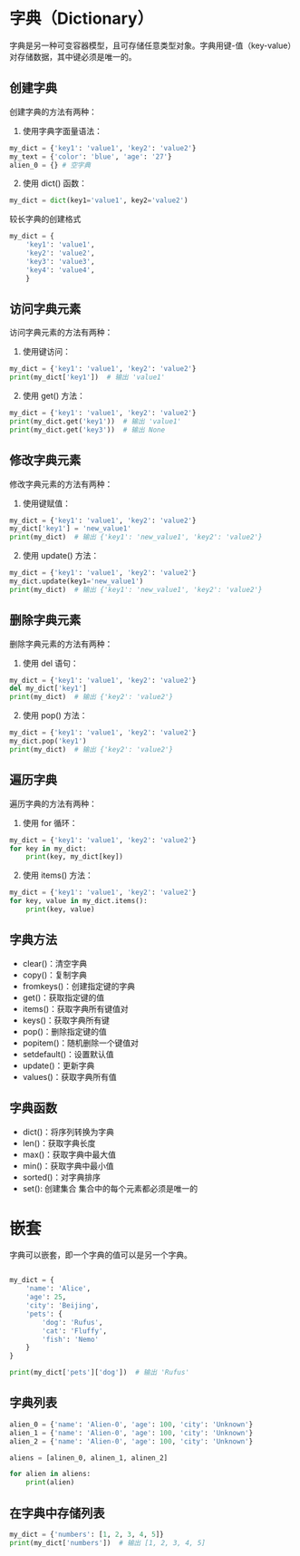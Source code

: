 <!--
 * @Author: 崩布猪
 * @Date: 2024-04-12 10:58:21
 * @LastEditors: 崩布猪
 * @LastEditTime: 2024-04-12 11:27:31
 * @FilePath: \P_code\Py_base\dictionary.md
 * @Description: 
 * 
-->
# 字典（Dictionary）

字典是另一种可变容器模型，且可存储任意类型对象。字典用键-值（key-value）对存储数据，其中键必须是唯一的。


## 创建字典

创建字典的方法有两种：

1. 使用字典字面量语法：

```python    
my_dict = {'key1': 'value1', 'key2': 'value2'}
my_text = {'color': 'blue', 'age': '27'}
alien_0 = {} # 空字典
```

2. 使用 dict() 函数：

```python
my_dict = dict(key1='value1', key2='value2')
```
较长字典的创建格式

```python
my_dict = {
    'key1': 'value1',  
    'key2': 'value2',
    'key3': 'value3',
    'key4': 'value4',
    }   
```
## 访问字典元素

访问字典元素的方法有两种：

1. 使用键访问：

```python
my_dict = {'key1': 'value1', 'key2': 'value2'}
print(my_dict['key1'])  # 输出 'value1'
```

2. 使用 get() 方法：

```python
my_dict = {'key1': 'value1', 'key2': 'value2'}
print(my_dict.get('key1'))  # 输出 'value1'
print(my_dict.get('key3'))  # 输出 None
```

## 修改字典元素

修改字典元素的方法有两种：

1. 使用键赋值：

```python
my_dict = {'key1': 'value1', 'key2': 'value2'}
my_dict['key1'] = 'new_value1'
print(my_dict)  # 输出 {'key1': 'new_value1', 'key2': 'value2'}
```

2. 使用 update() 方法：


```python
my_dict = {'key1': 'value1', 'key2': 'value2'}
my_dict.update(key1='new_value1')
print(my_dict)  # 输出 {'key1': 'new_value1', 'key2': 'value2'}
```

## 删除字典元素

删除字典元素的方法有两种：

1. 使用 del 语句：


```python
my_dict = {'key1': 'value1', 'key2': 'value2'}
del my_dict['key1']
print(my_dict)  # 输出 {'key2': 'value2'}
```

2. 使用 pop() 方法：


```python
my_dict = {'key1': 'value1', 'key2': 'value2'}
my_dict.pop('key1')
print(my_dict)  # 输出 {'key2': 'value2'}
```

## 遍历字典

遍历字典的方法有两种：

1. 使用 for 循环：

```python
my_dict = {'key1': 'value1', 'key2': 'value2'}
for key in my_dict:
    print(key, my_dict[key])
```

2. 使用 items() 方法：


```python
my_dict = {'key1': 'value1', 'key2': 'value2'}
for key, value in my_dict.items():
    print(key, value)
```
## 字典方法

- clear()：清空字典
- copy()：复制字典
- fromkeys()：创建指定键的字典
- get()：获取指定键的值
- items()：获取字典所有键值对
- keys()：获取字典所有键
- pop()：删除指定键的值
- popitem()：随机删除一个键值对
- setdefault()：设置默认值
- update()：更新字典
- values()：获取字典所有值

## 字典函数

- dict()：将序列转换为字典
- len()：获取字典长度
- max()：获取字典中最大值
- min()：获取字典中最小值
- sorted()：对字典排序  
- set(): 创建集合 集合中的每个元素都必须是唯一的

# 嵌套

字典可以嵌套，即一个字典的值可以是另一个字典。

```python   

my_dict = {
    'name': 'Alice',
    'age': 25,
    'city': 'Beijing',
    'pets': {
        'dog': 'Rufus',
        'cat': 'Fluffy',
        'fish': 'Nemo'
    }
}

print(my_dict['pets']['dog'])  # 输出 'Rufus'
```

## 字典列表
``` python
alien_0 = {'name': 'Alien-0', 'age': 100, 'city': 'Unknown'}
alien_1 = {'name': 'Alien-0', 'age': 100, 'city': 'Unknown'}
alien_2 = {'name': 'Alien-0', 'age': 100, 'city': 'Unknown'}

aliens = [alinen_0, alinen_1, alinen_2]

for alien in aliens:
    print(alien)
```
## 在字典中存储列表
``` python
my_dict = {'numbers': [1, 2, 3, 4, 5]}
print(my_dict['numbers'])  # 输出 [1, 2, 3, 4, 5]
```